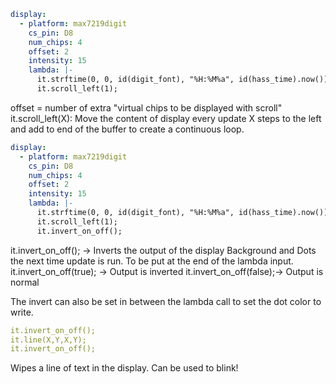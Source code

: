 
```yaml
display:
  - platform: max7219digit
    cs_pin: D8
    num_chips: 4
    offset: 2
    intensity: 15
    lambda: |-
      it.strftime(0, 0, id(digit_font), "%H:%M%a", id(hass_time).now());
      it.scroll_left(1);
```
offset = number of extra "virtual chips to be displayed with scroll"
it.scroll_left(X): Move the content of display every update X steps to the left and add to end of the buffer to create a continuous loop.

```yaml
display:
  - platform: max7219digit
    cs_pin: D8
    num_chips: 4
    offset: 2
    intensity: 15
    lambda: |-
      it.strftime(0, 0, id(digit_font), "%H:%M%a", id(hass_time).now());
      it.scroll_left(1);
      it.invert_on_off();
```
it.invert_on_off(); -> Inverts the output of the display Background and Dots the next time update is run. To be put at the end of the lambda input.
it.invert_on_off(true); -> Output is inverted
it.invert_on_off(false);-> Output is normal

The invert can also be set in between the lambda call to set the dot color to write.
```yaml
it.invert_on_off();
it.line(X,Y,X,Y);
it.invert_on_off();
```
Wipes a line of text in the display. Can be used to blink!
